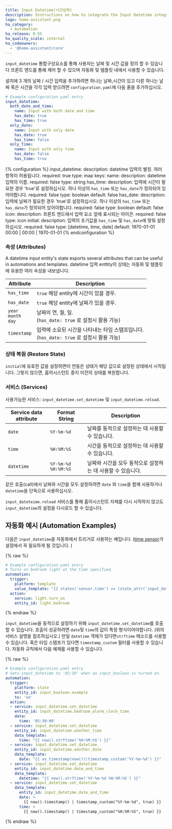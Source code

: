 ```yaml
---
title: Input Datetime(시간입력)
description: Instructions on how to integrate the Input Datetime integration into Home Assistant.
logo: home-assistant.png
ha_category:
  - Automation
ha_release: 0.55
ha_quality_scale: internal
ha_codeowners:
  - '@home-assistant/core'
---
```


`input_datetime` 통합구성요소를 통해 사용자는 날짜 및 시간 값을 정의 할 수 있습니다
프론트 엔드를 통해 제어 할 수 있으며 자동화 및 템플릿 내에서 사용할 수 있습니다.

설치에 3 개의 날짜 / 시간 입력을 추가하려면 
하나는 날짜,시간이 있고 다른 하나는 날짜 혹은 시간을 각각 입력 받으려면 `configuration.yaml`에 다음 줄을 추가하십시오.

```yaml
# Example configuration.yaml entry
input_datetime:
  both_date_and_time:
    name: Input with both date and time
    has_date: true
    has_time: true
  only_date:
    name: Input with only date
    has_date: true
    has_time: false
  only_time:
    name: Input with only time
    has_date: false
    has_time: true
```

{% configuration %}
  input_datetime:
    description: datetime 입력의 별칭. 여러 항목이 허용됩니다.
    required: true
    type: map
    keys:
      name:
        description: datetime 입력의 이름.
        required: false
        type: string
      has_time:
        description: 입력에 시간이 필요한 경우 'true'로 설정하십시오. 하나 이상의 `has_time` 또는 `has_date`가 정의되어 있어야합니다.
        required: false
        type: boolean
        default: false
      has_date:
        description: 입력에 날짜가 필요한 경우 'true'로 설정하십시오. 하나 이상의 `has_time` 또는 `has_date`가 정의되어 있어야합니다.
        required: false
        type: boolean
        default: false
      icon:
        description: 프론트 엔드에서 입력 요소 앞에 표시되는 아이콘.
        required: false
        type: icon
      initial:
        description: 입력의 초기값을 `has_time` 및 `has_date`에 맞춰 설정하십시오.
        required: false
        type: [datetime, time, date]
        default: 1970-01-01 00:00 | 00:00 | 1970-01-01
{% endconfiguration %}

### 속성 (Attributes) 

A datetime input entity's state exports several attributes that can be useful in
automations and templates.
datetime 입력 enttity의 상태는 자동화 및 템플릿에 유용한 여러 속성을 내보냅니다.

| Attribute | Description |
| ----- | ----- |
| `has_time` | `true` 해당 entity에 시간이 있을 경우.
| `has_date` | `true` 해당 entity에 날짜가 있을 경우.
| `year`<br>`month`<br>`day` | 날짜의 연, 월, 일.<br>(`has_date: true` 로 설정시 활용 가능)
| `timestamp` | 입력에 소요된 시간을 나타내는 타임 스탬프입니다.<br>(`has_date: true` 로 설정시 활용 가능)

### 상태 복원 (Restore State)

`initial`에 유효한 값을 설정하면이 연동은 상태가 해당 값으로 설정된 상태에서 시작됩니다. 그렇지 않으면, 홈어시스턴트 중지 이전의 상태를 복원합니다. 

### 서비스 (Services)

사용가능한 서비스: `input_datetime.set_datetime` 및 `input_datetime.reload`.

Service data attribute | Format String | Description
-|-|-
`date` | `%Y-%m-%d` | 날짜를 동적으로 설정하는 데 사용할 수 있습니다.
`time` | `%H:%M:%S` | 시간을 동적으로 설정하는 데 사용할 수 있습니다.
`datetime` | `%Y-%m-%d %H:%M:%S` | 날짜와 시간을 모두 동적으로 설정하는 데 사용할 수 있습니다.

같은 호출(call)에서 날짜와 시간을 모두 설정하려면 `date` 와 `time`을 함께 사용하거나 `datetime`을 단독으로 사용하십시오.

`input_dateteime.reload` 서비스를 통해 홈어시스턴트 자체를 다시 시작하지 않고도 `input_datetime`의 설정을 다시로드 할 수 있습니다.

## 자동화 예시 (Automation Examples)

다음은 `input_datetime`을 자동화에서 트리거로 사용하는 예입니다. ([time sensor](/integrations/time_date)가 설정에서 꼭 필요하게 될 것입니다. )

{% raw %}
```yaml
# Example configuration.yaml entry
# Turns on bedroom light at the time specified.
automation:
  trigger:
    platform: template
    value_template: "{{ states('sensor.time') == (state_attr('input_datetime.bedroom_alarm_clock_time', 'timestamp') | int | timestamp_custom('%H:%M', True)) }}"
  action:
    service: light.turn_on
    entity_id: light.bedroom
```
{% endraw %}

`input_datetime`을 동적으로 설정하기 위해 `input_datetime.set_datetime`를 호출 할 수 있습니다. 호출이 성공하려면 `date`및 `time`의 값이 특정 형식이어야합니다. (위의 서비스 설명을 참조하십시오.)
만일 `datetime` 객체가 있다면`strftime` 메소드를 사용할 수 있습니다. 혹은  타임 스탬프가 있다면 `timestamp_custom` 필터를 사용할 수 있습니다. 자동화 규칙에서 다음 예제를 사용할 수 있습니다.

{% raw %}
```yaml
# Example configuration.yaml entry
# Sets input_datetime to '05:30' when an input_boolean is turned on.
automation:
  trigger:
    platform: state
    entity_id: input_boolean.example
    to: 'on'
  action:
  - service: input_datetime.set_datetime
    entity_id: input_datetime.bedroom_alarm_clock_time
    data:
      time: '05:30:00'
  - service: input_datetime.set_datetime
    entity_id: input_datetime.another_time
    data_template:
      time: "{{ now().strftime('%H:%M:%S') }}"
  - service: input_datetime.set_datetime
    entity_id: input_datetime.another_date
    data_template:
      date: "{{ as_timestamp(now())|timestamp_custom('%Y-%m-%d') }}"
  - service: input_datetime.set_datetime
    entity_id: input_datetime.date_and_time
    data_template:
      datetime: "{{ now().strftime('%Y-%m-%d %H:%M:%S') }}"
  - service: input_datetime.set_datetime
    data_template:
      entity_id: input_datetime.date_and_time
      date: >
        {{ now().timestamp() | timestamp_custom("%Y-%m-%d", true) }}
      time: >
        {{ now().timestamp() | timestamp_custom("%H:%M:%S", true) }}
```
{% endraw %}
